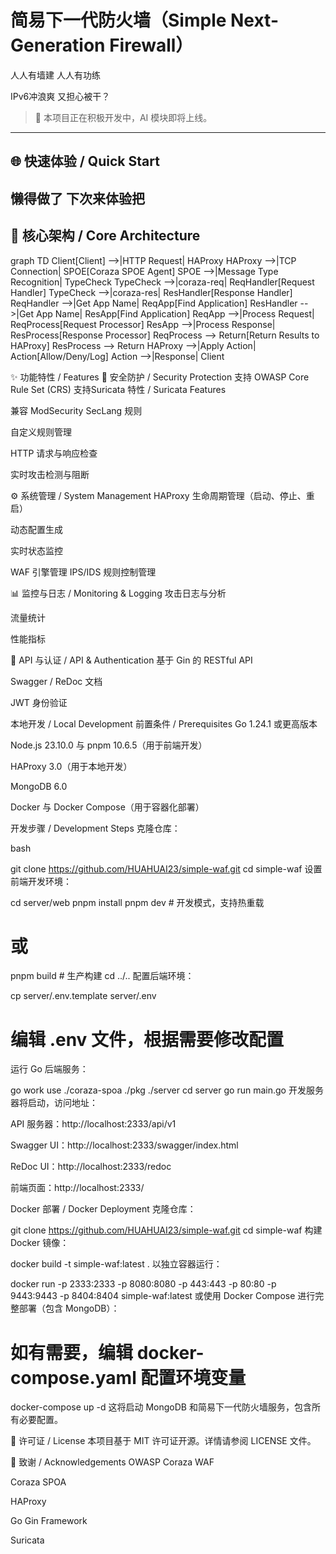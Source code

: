 # 简易下一代防火墙（Simple Next-Generation Firewall）

人人有墙建 人人有功练

IPv6冲浪爽 又担心被干？
> 🚧 本项目正在积极开发中，AI 模块即将上线。

---

## 🌐 快速体验 / Quick Start

懒得做了 下次来体验把
---

## 🧩 核心架构 / Core Architecture


graph TD
    Client[Client] -->|HTTP Request| HAProxy
    HAProxy -->|TCP Connection| SPOE[Coraza SPOE Agent]
    SPOE -->|Message Type Recognition| TypeCheck
    TypeCheck -->|coraza-req| ReqHandler[Request Handler]
    TypeCheck -->|coraza-res| ResHandler[Response Handler]
    ReqHandler -->|Get App Name| ReqApp[Find Application]
    ResHandler -->|Get App Name| ResApp[Find Application]
    ReqApp -->|Process Request| ReqProcess[Request Processor]
    ResApp -->|Process Response| ResProcess[Response Processor]
    ReqProcess --> Return[Return Results to HAProxy]
    ResProcess --> Return
    HAProxy -->|Apply Action| Action[Allow/Deny/Log]
    Action -->|Response| Client


✨ 功能特性 / Features
🔐 安全防护 / Security Protection
支持 OWASP Core Rule Set (CRS)
支持Suricata 特性 / Suricata Features

兼容 ModSecurity SecLang 规则

自定义规则管理

HTTP 请求与响应检查

实时攻击检测与阻断​

⚙️ 系统管理 / System Management
HAProxy 生命周期管理（启动、停止、重启）

动态配置生成

实时状态监控

WAF 引擎管理​
IPS/IDS 规则控制管理

📊 监控与日志 / Monitoring & Logging
攻击日志与分析

流量统计

性能指标​

🔗 API 与认证 / API & Authentication
基于 Gin 的 RESTful API

Swagger / ReDoc 文档

JWT 身份验证


本地开发 / Local Development
前置条件 / Prerequisites
Go 1.24.1 或更高版本

Node.js 23.10.0 与 pnpm 10.6.5（用于前端开发）

HAProxy 3.0（用于本地开发）

MongoDB 6.0

Docker 与 Docker Compose（用于容器化部署）​

开发步骤 / Development Steps
克隆仓库：​

bash

git clone https://github.com/HUAHUAI23/simple-waf.git
cd simple-waf
设置前端开发环境：​


cd server/web
pnpm install
pnpm dev # 开发模式，支持热重载
# 或
pnpm build # 生产构建
cd ../..
配置后端环境：​

cp server/.env.template server/.env
# 编辑 .env 文件，根据需要修改配置
运行 Go 后端服务：​

go work use ./coraza-spoa ./pkg ./server
cd server
go run main.go
开发服务器将启动，访问地址：​

API 服务器：http://localhost:2333/api/v1

Swagger UI：http://localhost:2333/swagger/index.html

ReDoc UI：http://localhost:2333/redoc

前端页面：http://localhost:2333/​

Docker 部署 / Docker Deployment
克隆仓库：​

git clone https://github.com/HUAHUAI23/simple-waf.git
cd simple-waf
构建 Docker 镜像：​


docker build -t simple-waf:latest .
以独立容器运行：​


docker run -p 2333:2333 -p 8080:8080 -p 443:443 -p 80:80 -p 9443:9443 -p 8404:8404 simple-waf:latest
或使用 Docker Compose 进行完整部署（包含 MongoDB）：​


# 如有需要，编辑 docker-compose.yaml 配置环境变量
docker-compose up -d
这将启动 MongoDB 和简易下一代防火墙服务，包含所有必要配置。​

📄 许可证 / License
本项目基于 MIT 许可证开源。详情请参阅 LICENSE 文件。​

🙏 致谢 / Acknowledgements
OWASP Coraza WAF

Coraza SPOA

HAProxy

Go Gin Framework

Suricata

